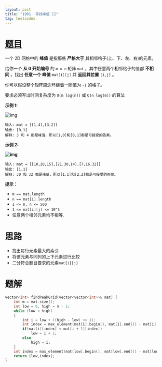 ```yaml
---
layout: post
title: "1901. 寻找峰值 II"
tag: leetcodes
---
```


# [题目](https://leetcode.cn/problems/find-a-peak-element-ii/) 

一个 2D 网格中的 **峰值** 是指那些 **严格大于** 其相邻格子(上、下、左、右)的元素。

给你一个 **从 0 开始编号** 的 `m x n` 矩阵 `mat` ，其中任意两个相邻格子的值都 **不相同** 。找出 **任意一个 峰值** `mat[i][j]` 并 **返回其位置** `[i,j]` 。

你可以假设整个矩阵周边环绕着一圈值为 `-1` 的格子。

要求必须写出时间复杂度为 `O(m log(n))` 或 `O(n log(m))` 的算法

 

 

**示例 1:**

![img](https://assets.leetcode.com/uploads/2021/06/08/1.png)

```
输入: mat = [[1,4],[3,2]]
输出: [0,1]
解释: 3 和 4 都是峰值，所以[1,0]和[0,1]都是可接受的答案。
```

**示例 2:**

**![img](https://assets.leetcode.com/uploads/2021/06/07/3.png)**

```
输入: mat = [[10,20,15],[21,30,14],[7,16,32]]
输出: [1,1]
解释: 30 和 32 都是峰值，所以[1,1]和[2,2]都是可接受的答案。
```

 

**提示：**

- `m == mat.length`
- `n == mat[i].length`
- `1 <= m, n <= 500`
- `1 <= mat[i][j] <= 10^5`
- 任意两个相邻元素均不相等.



# 思路

* 找出每行元素最大的索引
* 将该元素与同列的上下元素进行比较
* 二分符合题目要求的元素`mat[i][j]`



# 题解

```c++
vector<int> findPeakGrid(vector<vector<int>>& mat) {
    int m = mat.size();
    int low = 0, high = m - 1;
    while (low < high)
    {
        int i = low + ((high - low) >> 1);
        int index = max_element(mat[i].begin(), mat[i].end()) - mat[i].begin();
        if(mat[i][index] < mat[i + 1][index])
            low = i + 1;
        else
            high = i;
    }
    int index = max_element(mat[low].begin(), mat[low].end()) - mat[low].begin();
    return {low,index};
}
```

